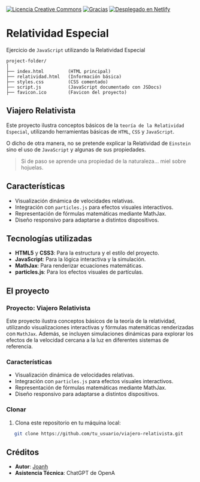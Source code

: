 [![Licencia Creative Commons](https://img.shields.io/badge/Licencia-CC%20BY%204.0-blue.svg)](https://creativecommons.org/licenses/by/4.0/deed.es) [![Gracias](https://img.shields.io/badge/Creado%20con-ChatGPT-orange.svg)](https://openai.com/chatgpt) [![Desplegado en Netlify](https://api.netlify.com/api/v1/badges/f2c48377-95bd-438f-a5fa-c200f4e3d217/deploy-status)](https://app.netlify.com/sites/viajerelativista/deploys)

# Relatividad Especial

Ejercicio de `JavaScript` utilizando la Relatividad Especial

```shell
project-folder/
│
├── index.html         (HTML principal)
├── relatividad.html   (Información básica)
├── styles.css         (CSS comentado)
├── script.js          (JavaScript documentado con JSDocs)
├── favicon.ico        (Favicon del proyecto)
```

## Viajero Relativista

Este proyecto ilustra conceptos básicos de la `teoría de la Relatividad Especial`, utilizando herramientas básicas de `HTML`, `CSS` y `JavaScript`.

O dicho de otra manera, no se pretende explicar la Relatividad de `Einstein` sino el uso de `JavaScript` y algunas de sus propiedades.

> Si de paso se aprende una propiedad de la naturaleza... miel sobre hojuelas.

## Características

- Visualización dinámica de velocidades relativas.
- Integración con `particles.js` para efectos visuales interactivos.
- Representación de fórmulas matemáticas mediante MathJax.
- Diseño responsivo para adaptarse a distintos dispositivos.

## Tecnologías utilizadas

- **HTML5** y **CSS3**: Para la estructura y el estilo del proyecto.
- **JavaScript**: Para la lógica interactiva y la simulación.
- **MathJax**: Para renderizar ecuaciones matemáticas.
- **particles.js**: Para los efectos visuales de partículas.

## El proyecto

### Proyecto: Viajero Relativista

Este proyecto ilustra conceptos básicos de la teoría de la relatividad, utilizando visualizaciones interactivas y fórmulas matemáticas renderizadas con `MathJax`. Además, se incluyen simulaciones dinámicas para explorar los efectos de la velocidad cercana a la luz en diferentes sistemas de referencia.

### Características

- Visualización dinámica de velocidades relativas.
- Integración con `particles.js` para efectos visuales interactivos.
- Representación de fórmulas matemáticas mediante MathJax.
- Diseño responsivo para adaptarse a distintos dispositivos.

### Clonar

1. Clona este repositorio en tu máquina local:

```bash
   git clone https://github.com/tu_usuario/viajero-relativista.git
```

## Créditos

- **Autor**: [Joanh](https://github.com/joanh)
- **Asistencia Técnica**: ChatGPT de OpenA